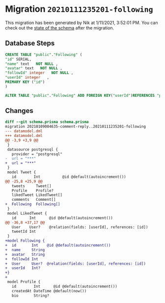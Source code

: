 # Migration `20210111235201-following`

This migration has been generated by Nik at 1/11/2021, 3:52:01 PM.
You can check out the [state of the schema](./schema.prisma) after the migration.

## Database Steps

```sql
CREATE TABLE "public"."Following" (
"id" SERIAL,
"name" text   NOT NULL ,
"avatar" text   NOT NULL ,
"followId" integer   NOT NULL ,
"userId" integer   ,
PRIMARY KEY ("id")
)

ALTER TABLE "public"."Following" ADD FOREIGN KEY("userId")REFERENCES "public"."User"("id") ON DELETE SET NULL ON UPDATE CASCADE
```

## Changes

```diff
diff --git schema.prisma schema.prisma
migration 20210109004635-comment-reply..20210111235201-following
--- datamodel.dml
+++ datamodel.dml
@@ -3,9 +3,9 @@
 }
 datasource postgresql {
   provider = "postgresql"
-  url = "***"
+  url = "***"
 }
 model Tweet {
   id        Int          @id @default(autoincrement())
@@ -25,8 +25,9 @@
   tweets     Tweet[]
   Profile    Profile?
   likedTweet LikedTweet[]
   comments   Comment[]
+  Following  Following[]
 }
 model LikedTweet {
   id      Int      @id @default(autoincrement())
@@ -36,8 +37,17 @@
   User    User?    @relation(fields: [userId], references: [id])
   tweetId Int
 }
+model Following {
+  id       Int    @id @default(autoincrement())
+  name     String
+  avatar   String
+  followId Int
+  User     User?  @relation(fields: [userId], references: [id])
+  userId   Int?
+}
+
 model Profile {
   id        Int      @id @default(autoincrement())
   createdAt DateTime @default(now())
   bio       String?
```


